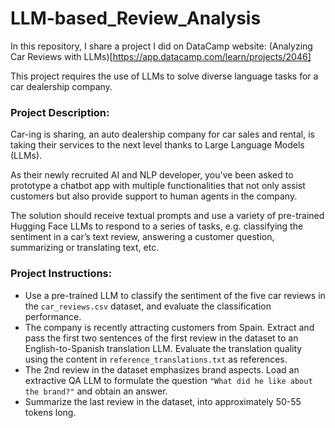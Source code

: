 # LLM-based_Review_Analysis

In this repository, I share a project I did on DataCamp website: (Analyzing Car Reviews with LLMs)[https://app.datacamp.com/learn/projects/2046]

This project requires the use of LLMs to solve diverse language tasks for a car dealership company.

### Project Description:
Car-ing is sharing, an auto dealership company for car sales and rental, is taking their services to the next level thanks to Large Language Models (LLMs).

As their newly recruited AI and NLP developer, you've been asked to prototype a chatbot app with multiple functionalities that not only assist customers but also provide support to human agents in the company.

The solution should receive textual prompts and use a variety of pre-trained Hugging Face LLMs to respond to a series of tasks, e.g. classifying the sentiment in a car’s text review, answering a customer question, summarizing or translating text, etc.

### Project Instructions:
* Use a pre-trained LLM to classify the sentiment of the five car reviews in the `car_reviews.csv` dataset, and evaluate the classification performance.
* The company is recently attracting customers from Spain. Extract and pass the first two sentences of the first review in the dataset to an English-to-Spanish translation LLM. Evaluate the translation quality using the content in `reference_translations.txt` as references.
* The 2nd review in the dataset emphasizes brand aspects. Load an extractive QA LLM to formulate the question `"What did he like about the brand?"` and obtain an answer.
* Summarize the last review in the dataset, into approximately 50-55 tokens long.
